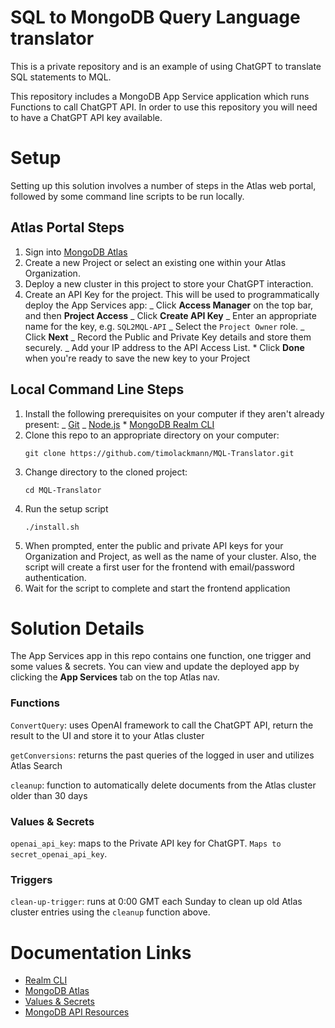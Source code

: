 # SQL to MongoDB Query Language translator

This is a private repository and is an example of using ChatGPT to translate SQL statements to MQL.

This repository includes a MongoDB App Service application which runs Functions to call ChatGPT API.
In order to use this repository you will need to have a ChatGPT API key available.

# Setup

Setting up this solution involves a number of steps in the Atlas web portal,
followed by some command line scripts to be run locally.

## Atlas Portal Steps

1. Sign into [MongoDB Atlas](https://cloud.mongodb.com)
2. Create a new Project or select an existing one within your Atlas Organization.
3. Deploy a new cluster in this project to store your ChatGPT interaction.
4. Create an API Key for the project. This will be used to programmatically
   deploy the App Services app:
   _ Click **Access Manager** on the top bar, and then **Project Access**
   _ Click **Create API Key**
   _ Enter an appropriate name for the key, e.g. `SQL2MQL-API`
   _ Select the `Project Owner` role.
   _ Click **Next**
   _ Record the Public and Private Key details and store them securely.
   \_ Add your IP address to the API Access List. \* Click **Done** when you're ready to save the new key to your Project

## Local Command Line Steps

1. Install the following prerequisites on your computer if they aren't already
   present:
   _ [Git](https://git-scm.com/downloads)
   _ [Node.js](https://nodejs.org/en/download/) \* [MongoDB Realm CLI](https://www.mongodb.com/docs/atlas/app-services/cli/)
2. Clone this repo to an appropriate directory on your computer:
   ```
   git clone https://github.com/timolackmann/MQL-Translator.git
   ```
3. Change directory to the cloned project:
   ```
   cd MQL-Translator
   ```
4. Run the setup script
   ```
   ./install.sh
   ```
5. When prompted, enter the public and private API keys for your Organization
   and Project, as well as the name of your cluster. Also, the script will create a first user for the frontend with email/password authentication.
6. Wait for the script to complete and start the frontend application

# Solution Details

The App Services app in this repo contains one function, one trigger and some values & secrets. You
can view and update the deployed app by clicking the **App Services** tab on the top Atlas nav.

### Functions

`ConvertQuery`: uses OpenAI framework to call the ChatGPT API, return the result to the UI and store it to your Atlas cluster

`getConversions`: returns the past queries of the logged in user and utilizes Atlas Search

`cleanup`: function to automatically delete documents from the Atlas cluster older than 30 days

### Values & Secrets

`openai_api_key`: maps to the Private API key for ChatGPT. `Maps to secret_openai_api_key`.

### Triggers

`clean-up-trigger`: runs at 0:00 GMT each Sunday to clean up old Atlas cluster entries using the `cleanup` function above.

# Documentation Links

- [Realm CLI](https://docs.mongodb.com/realm/deploy/realm-cli-reference/)
- [MongoDB Atlas](https://www.mongodb.com/cloud/atlas)
- [Values & Secrets](https://docs.mongodb.com/realm/values-and-secrets/)
- [MongoDB API Resources](https://docs.atlas.mongodb.com/reference/api-resources/)
